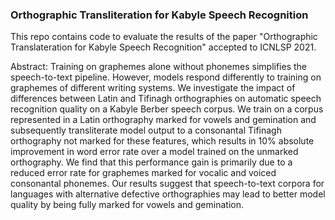 ### Orthographic Transliteration for Kabyle Speech Recognition

This repo contains code to evaluate the results of the paper "Orthographic Translateration for Kabyle Speech Recognition" accepted to ICNLSP 2021.

Abstract:
Training on graphemes alone without phonemes simplifies the speech-to-text pipeline. However, models respond differently to training on graphemes of different writing systems. We investigate the impact of differences between Latin and Tifinagh orthographies on automatic speech recognition quality on a Kabyle Berber speech corpus. 
We train on a corpus represented in a Latin orthography marked for vowels and gemination and subsequently transliterate model output to a consonantal Tifinagh orthography not marked for these features, which results in 10\% absolute improvement in word error rate over a model trained on the unmarked orthography. 
We find that this performance gain is primarily due to a reduced error rate for graphemes marked for vocalic and voiced consonantal phonemes.
Our results suggest that speech-to-text corpora for languages
with alternative defective orthographies 
may lead to better model quality 
by being fully marked for vowels and gemination.


<!--
**berbertranslit/berbertranslit** is a ✨ _special_ ✨ repository because its `README.md` (this file) appears on your GitHub profile.

Here are some ideas to get you started:

- 🔭 I’m currently working on ...
- 🌱 I’m currently learning ...
- 👯 I’m looking to collaborate on ...
- 🤔 I’m looking for help with ...
- 💬 Ask me about ...
- 📫 How to reach me: ...
- 😄 Pronouns: ...
- ⚡ Fun fact: ...
-->
